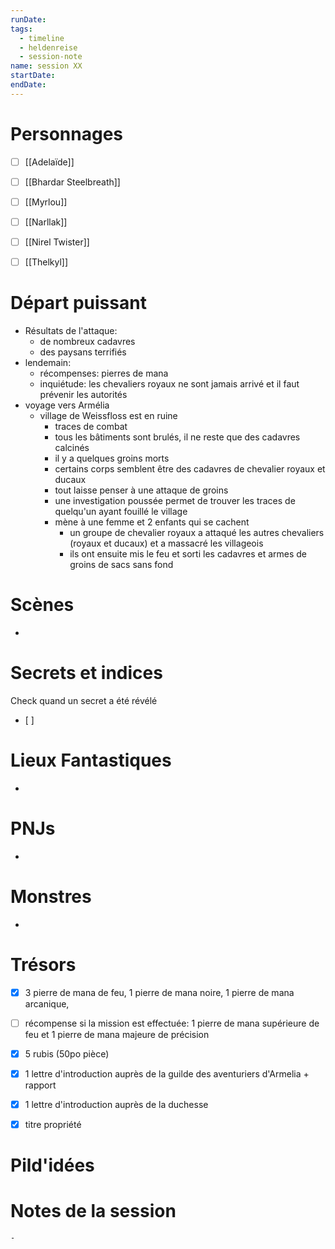 ```yaml
---
runDate: 
tags:
  - timeline
  - heldenreise
  - session-note
name: session XX
startDate: 
endDate:
---
```



# Personnages
- [ ] [[Adelaïde]]
- [ ] [[Bhardar Steelbreath]]
- [ ] [[Myrlou]]
- [ ] [[Narllak]]
- [ ] [[Nirel Twister]]
- [ ] [[Thelkyl]]



# Départ puissant
- Résultats de l'attaque:
	- de nombreux cadavres
	- des paysans terrifiés
- lendemain:
	- récompenses: pierres de mana 
	- inquiétude: les chevaliers royaux ne sont jamais arrivé et il faut prévenir les autorités
- voyage vers Armélia
	- village de Weissfloss est en ruine
		- traces de combat
		- tous les bâtiments sont brulés, il ne reste que des cadavres calcinés
		- il y a quelques groins morts
		- certains corps semblent être des cadavres de chevalier royaux et ducaux
		- tout laisse penser à une attaque de groins
		- une investigation poussée permet de trouver les traces de quelqu'un ayant fouillé le village
		- mène à une femme et 2 enfants qui se cachent
			- un groupe de chevalier royaux a attaqué les autres chevaliers (royaux et ducaux) et a massacré les villageois
			- ils ont ensuite mis le feu et sorti les cadavres et armes de groins de sacs sans fond


# Scènes
- 

# Secrets et indices
Check quand un secret a été révélé
- [ ] 

# Lieux Fantastiques
- 

# PNJs
- 

# Monstres
- 

# Trésors
- [x] 3 pierre de mana de feu, 1 pierre de mana noire, 1 pierre de mana arcanique, 
- [ ] récompense si la mission est effectuée: 1 pierre de mana supérieure de feu et 1 pierre de mana majeure de précision
- [x] 5 rubis (50po pièce)
- [x] 1 lettre d'introduction auprès de la guilde des aventuriers d'Armelia + rapport
- [x] 1 lettre d'introduction auprès de la duchesse
- [x] titre propriété


# Pild'idées
> 

# Notes de la session

```
- 
```
